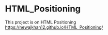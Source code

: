 # HTML_Positioning
This project is on HTML Positioning
https://newajkhan12.github.io/HTML_Positioning/
